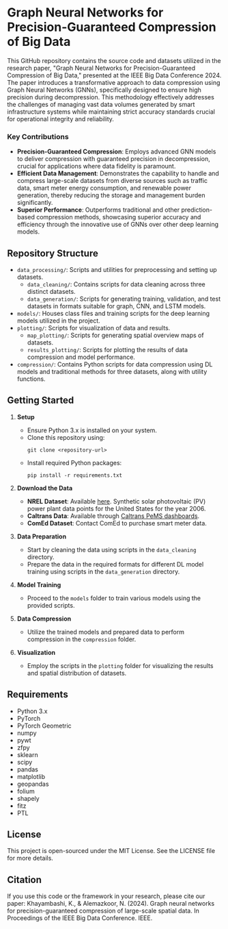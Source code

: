 # Graph Neural Networks for Precision-Guaranteed Compression of Big Data

This GitHub repository contains the source code and datasets utilized in the research paper, "Graph Neural Networks for Precision-Guaranteed Compression of Big Data," presented at the IEEE Big Data Conference 2024. The paper introduces a transformative approach to data compression using Graph Neural Networks (GNNs), specifically designed to ensure high precision during decompression. This methodology effectively addresses the challenges of managing vast data volumes generated by smart infrastructure systems while maintaining strict accuracy standards crucial for operational integrity and reliability.

### Key Contributions

- **Precision-Guaranteed Compression**: Employs advanced GNN models to deliver compression with guaranteed precision in decompression, crucial for applications where data fidelity is paramount.
- **Efficient Data Management**: Demonstrates the capability to handle and compress large-scale datasets from diverse sources such as traffic data, smart meter energy consumption, and renewable power generation, thereby reducing the storage and management burden significantly.
- **Superior Performance**: Outperforms traditional and other prediction-based compression methods, showcasing superior accuracy and efficiency through the innovative use of GNNs over other deep learning models.

## Repository Structure

- `data_processing/`: Scripts and utilities for preprocessing and setting up datasets.
  - `data_cleaning/`: Contains scripts for data cleaning across three distinct datasets.
  - `data_generation/`: Scripts for generating training, validation, and test datasets in formats suitable for graph, CNN, and LSTM models.
- `models/`: Houses class files and training scripts for the deep learning models utilized in the project.
- `plotting/`: Scripts for visualization of data and results.
  - `map_plotting/`: Scripts for generating spatial overview maps of datasets.
  - `results_plotting/`: Scripts for plotting the results of data compression and model performance.
- `compression/`: Contains Python scripts for data compression using DL models and traditional methods for three datasets, along with utility functions.


## Getting Started

1. **Setup**
   - Ensure Python 3.x is installed on your system.
   - Clone this repository using:
     ```
     git clone <repository-url>
     ```
   - Install required Python packages:
     ```
     pip install -r requirements.txt
     ```

2. **Download the Data**
   - **NREL Dataset**: Available [here](https://www.nrel.gov/grid/solar-power-data.html). Synthetic solar photovoltaic (PV) power plant data points for the United States for the year 2006.
   - **Caltrans Data**: Available through [Caltrans PeMS dashboards](https://pems.dot.ca.gov/?dnode=Clearinghouse&type=station_5min&district_id=7&submit=Submit).
   - **ComEd Dataset**: Contact ComEd to purchase smart meter data.

3. **Data Preparation**
   - Start by cleaning the data using scripts in the `data_cleaning` directory.
   - Prepare the data in the required formats for different DL model training using scripts in the `data_generation` directory.

4. **Model Training**
   - Proceed to the `models` folder to train various models using the provided scripts.

5. **Data Compression**
   - Utilize the trained models and prepared data to perform compression in the `compression` folder.

6. **Visualization**
   - Employ the scripts in the `plotting` folder for visualizing the results and spatial distribution of datasets.

## Requirements

- Python 3.x
- PyTorch
- PyTorch Geometric
- numpy
- pywt
- zfpy
- sklearn
- scipy
- pandas
- matplotlib
- geopandas
- folium
- shapely
- fitz
- PTL

## License

This project is open-sourced under the MIT License. See the LICENSE file for more details.

## Citation
If you use this code or the framework in your research, please cite our paper:
Khayambashi, K., & Alemazkoor, N. (2024). Graph neural networks for precision-guaranteed compression of large-scale spatial data. In Proceedings of the IEEE Big Data Conference. IEEE.
